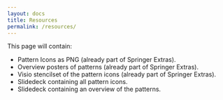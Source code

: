 ```yaml
---
layout: docs
title: Resources
permalink: /resources/
---
```


This page will contain:

- Pattern Icons as PNG (already part of Springer Extras).
- Overview posters of patterns (already part of Springer Extras).
- Visio stencilset of the pattern icons (already part of Springer Extras).
- Slidedeck containing all pattern icons.
- Slidedeck containing an overview of the patterns.
